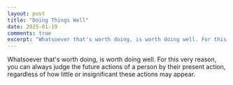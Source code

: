 ```yaml
---
layout: post
title: "Doing Things Well"
date: 2025-01-19
comments: true
excerpt: "Whatsoever that's worth doing, is worth doing well. For this very reason, you can always judge the future actions of a person by their present action."
---
```


Whatsoever that's worth doing, is worth doing well. For this very reason, you can always judge the future actions of a person by their present action, regardless of how little or insignificant these actions may appear.